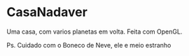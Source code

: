 # CasaNadaver
Uma casa, com varios planetas em volta. Feita com OpenGL.

Ps. Cuidado com o Boneco de Neve, ele e meio estranho
